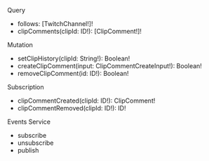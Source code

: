 Query

- follows: [TwitchChannel!]!
- clipComments(clipId: ID!): [ClipComment!]!

Mutation

- setClipHistory(clipId: String!): Boolean!
- createClipComment(input: ClipCommentCreateInput!): Boolean!
- removeClipComment(id: ID!): Boolean!

Subscription

- clipCommentCreated(clipId: ID!): ClipComment!
- clipCommentRemoved(clipId: ID!): ID!

Events Service

- subscribe
- unsubscribe
- publish
